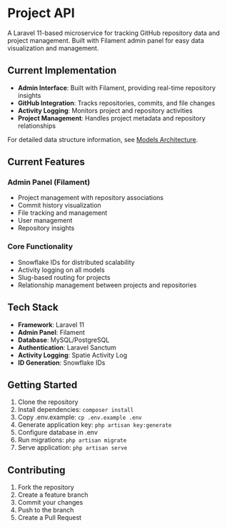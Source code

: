 # Project API

A Laravel 11-based microservice for tracking GitHub repository data and project management. Built with Filament admin panel for easy data visualization and management.

## Current Implementation

- **Admin Interface**: Built with Filament, providing real-time repository insights
- **GitHub Integration**: Tracks repositories, commits, and file changes
- **Activity Logging**: Monitors project and repository activities
- **Project Management**: Handles project metadata and repository relationships

For detailed data structure information, see [Models Architecture](app/Models/ARCHITECTURE.md).

## Current Features

### Admin Panel (Filament)
- Project management with repository associations
- Commit history visualization
- File tracking and management
- User management
- Repository insights

### Core Functionality
- Snowflake IDs for distributed scalability
- Activity logging on all models
- Slug-based routing for projects
- Relationship management between projects and repositories

## Tech Stack

- **Framework**: Laravel 11
- **Admin Panel**: Filament
- **Database**: MySQL/PostgreSQL
- **Authentication**: Laravel Sanctum
- **Activity Logging**: Spatie Activity Log
- **ID Generation**: Snowflake IDs

## Getting Started

1. Clone the repository
2. Install dependencies: `composer install`
3. Copy .env.example: `cp .env.example .env`
4. Generate application key: `php artisan key:generate`
5. Configure database in .env
6. Run migrations: `php artisan migrate`
7. Serve application: `php artisan serve`

## Contributing

1. Fork the repository
2. Create a feature branch
3. Commit your changes
4. Push to the branch
5. Create a Pull Request